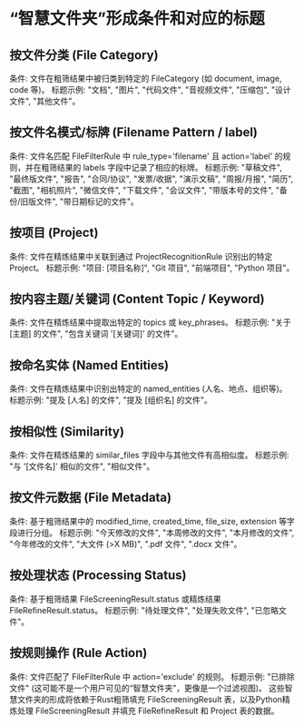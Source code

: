 # “智慧文件夹”形成条件和对应的标题

## 按文件分类 (File Category)

条件: 文件在粗筛结果中被归类到特定的 FileCategory (如 document, image, code 等)。
标题示例: "文档", "图片", "代码文件", "音视频文件", "压缩包", "设计文件", "其他文件"。

## 按文件名模式/标牌 (Filename Pattern / label)

条件: 文件名匹配 FileFilterRule 中 rule_type='filename' 且 action='label' 的规则，并在粗筛结果的 labels 字段中记录了相应的标牌。
标题示例: "草稿文件", "最终版文件", "报告", "合同/协议", "发票/收据", "演示文稿", "周报/月报", "简历", "截图", "相机照片", "微信文件", "下载文件", "会议文件", "带版本号的文件", "备份/旧版文件", "带日期标记的文件"。

## 按项目 (Project)

条件: 文件在精炼结果中关联到通过 ProjectRecognitionRule 识别出的特定 Project。
标题示例: "项目: [项目名称]", "Git 项目", "前端项目", "Python 项目"。

## 按内容主题/关键词 (Content Topic / Keyword)

条件: 文件在精炼结果中提取出特定的 topics 或 key_phrases。
标题示例: "关于 [主题] 的文件", "包含关键词 '[关键词]' 的文件"。

## 按命名实体 (Named Entities)

条件: 文件在精炼结果中识别出特定的 named_entities (人名、地点、组织等)。
标题示例: "提及 [人名] 的文件", "提及 [组织名] 的文件"。

## 按相似性 (Similarity)

条件: 文件在精炼结果的 similar_files 字段中与其他文件有高相似度。
标题示例: "与 '[文件名]' 相似的文件", "相似文件"。

## 按文件元数据 (File Metadata)

条件: 基于粗筛结果中的 modified_time, created_time, file_size, extension 等字段进行分组。
标题示例: "今天修改的文件", "本周修改的文件", "本月修改的文件", "今年修改的文件", "大文件 (>X MB)", ".pdf 文件", ".docx 文件"。

## 按处理状态 (Processing Status)

条件: 基于粗筛结果 FileScreeningResult.status 或精炼结果 FileRefineResult.status。
标题示例: "待处理文件", "处理失败文件", "已忽略文件"。

## 按规则操作 (Rule Action)

条件: 文件匹配了 FileFilterRule 中 action='exclude' 的规则。
标题示例: "已排除文件" (这可能不是一个用户可见的“智慧文件夹”，更像是一个过滤视图)。
这些智慧文件夹的形成将依赖于Rust粗筛填充 FileScreeningResult 表，以及Python精炼处理 FileScreeningResult 并填充 FileRefineResult 和 Project 表的数据。
